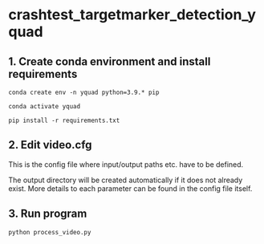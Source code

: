 # crashtest_targetmarker_detection_yquad

## 1. Create conda environment and install requirements
`conda create env -n yquad python=3.9.* pip`

`conda activate yquad`

`pip install -r requirements.txt`

## 2. Edit video.cfg
This is the config file where input/output paths etc. have to be defined.

The output directory will be created automatically if it does not already exist. More details to each parameter can be found in the config file itself.

## 3. Run program
`python process_video.py`

